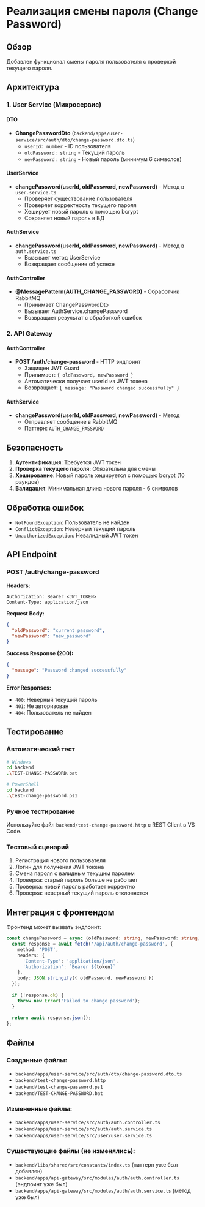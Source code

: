 # Реализация смены пароля (Change Password)

## Обзор

Добавлен функционал смены пароля пользователя с проверкой текущего пароля.

## Архитектура

### 1. User Service (Микросервис)

#### DTO
- **ChangePasswordDto** (`backend/apps/user-service/src/auth/dto/change-password.dto.ts`)
  - `userId: number` - ID пользователя
  - `oldPassword: string` - Текущий пароль
  - `newPassword: string` - Новый пароль (минимум 6 символов)

#### UserService
- **changePassword(userId, oldPassword, newPassword)** - Метод в `user.service.ts`
  - Проверяет существование пользователя
  - Проверяет корректность текущего пароля
  - Хеширует новый пароль с помощью bcrypt
  - Сохраняет новый пароль в БД

#### AuthService
- **changePassword(userId, oldPassword, newPassword)** - Метод в `auth.service.ts`
  - Вызывает метод UserService
  - Возвращает сообщение об успехе

#### AuthController
- **@MessagePattern(AUTH_CHANGE_PASSWORD)** - Обработчик RabbitMQ
  - Принимает ChangePasswordDto
  - Вызывает AuthService.changePassword
  - Возвращает результат с обработкой ошибок

### 2. API Gateway

#### AuthController
- **POST /auth/change-password** - HTTP эндпоинт
  - Защищен JWT Guard
  - Принимает: `{ oldPassword, newPassword }`
  - Автоматически получает userId из JWT токена
  - Возвращает: `{ message: "Password changed successfully" }`

#### AuthService
- **changePassword(userId, oldPassword, newPassword)** - Метод
  - Отправляет сообщение в RabbitMQ
  - Паттерн: `AUTH_CHANGE_PASSWORD`

## Безопасность

1. **Аутентификация**: Требуется JWT токен
2. **Проверка текущего пароля**: Обязательна для смены
3. **Хеширование**: Новый пароль хешируется с помощью bcrypt (10 раундов)
4. **Валидация**: Минимальная длина нового пароля - 6 символов

## Обработка ошибок

- `NotFoundException`: Пользователь не найден
- `ConflictException`: Неверный текущий пароль
- `UnauthorizedException`: Невалидный JWT токен

## API Endpoint

### POST /auth/change-password

**Headers:**
```
Authorization: Bearer <JWT_TOKEN>
Content-Type: application/json
```

**Request Body:**
```json
{
  "oldPassword": "current_password",
  "newPassword": "new_password"
}
```

**Success Response (200):**
```json
{
  "message": "Password changed successfully"
}
```

**Error Responses:**
- `400`: Неверный текущий пароль
- `401`: Не авторизован
- `404`: Пользователь не найден

## Тестирование

### Автоматический тест
```bash
# Windows
cd backend
.\TEST-CHANGE-PASSWORD.bat

# PowerShell
cd backend
.\test-change-password.ps1
```

### Ручное тестирование
Используйте файл `backend/test-change-password.http` с REST Client в VS Code.

### Тестовый сценарий
1. Регистрация нового пользователя
2. Логин для получения JWT токена
3. Смена пароля с валидным текущим паролем
4. Проверка: старый пароль больше не работает
5. Проверка: новый пароль работает корректно
6. Проверка: неверный текущий пароль отклоняется

## Интеграция с фронтендом

Фронтенд может вызвать эндпоинт:

```typescript
const changePassword = async (oldPassword: string, newPassword: string) => {
  const response = await fetch('/api/auth/change-password', {
    method: 'POST',
    headers: {
      'Content-Type': 'application/json',
      'Authorization': `Bearer ${token}`
    },
    body: JSON.stringify({ oldPassword, newPassword })
  });
  
  if (!response.ok) {
    throw new Error('Failed to change password');
  }
  
  return await response.json();
};
```

## Файлы

### Созданные файлы:
- `backend/apps/user-service/src/auth/dto/change-password.dto.ts`
- `backend/test-change-password.http`
- `backend/test-change-password.ps1`
- `backend/TEST-CHANGE-PASSWORD.bat`

### Измененные файлы:
- `backend/apps/user-service/src/auth/auth.controller.ts`
- `backend/apps/user-service/src/auth/auth.service.ts`
- `backend/apps/user-service/src/user/user.service.ts`

### Существующие файлы (не изменялись):
- `backend/libs/shared/src/constants/index.ts` (паттерн уже был добавлен)
- `backend/apps/api-gateway/src/modules/auth/auth.controller.ts` (эндпоинт уже был)
- `backend/apps/api-gateway/src/modules/auth/auth.service.ts` (метод уже был)
